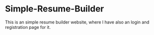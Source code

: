 # Simple-Resume-Builder
This is an simple resume builder website, where I have also an login and registration page for it.
